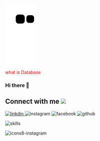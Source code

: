 <!--
Snake-eating contribution graph source:
https://dev.to/mishmanners/how-to-enable-github-actions-on-your-profile-readme-for-a-contribution-graph-4l66
-->

![snake svg](https://github.com/IsaaacLim/IsaaacLim/blob/output/github-contribution-grid-snake.svg)

<style>
.mark {color: red}
</style>
  
<p class="mark">what is Database</p>

### Hi there 👋

<!--
**IsaaacLim/IsaaacLim** is a ✨ _special_ ✨ repository because its `README.md` (this file) appears on your GitHub profile.

Here are some ideas to get you started:

- 🔭 I’m currently working on ...
- 🌱 I’m currently learning ...
- 👯 I’m looking to collaborate on ...
- 🤔 I’m looking for help with ...
- 💬 Ask me about ...
- 📫 How to reach me: ...
- 😄 Pronouns: ...
- ⚡ Fun fact: ...
-->

<h2> Connect with me <img src = 'https://user-images.githubusercontent.com/75291303/148881839-962cd91a-4e09-4c00-9871-0ccdb71e4798.gif' width="100px"> </h2>
<a href = 'https://www.linkedin.com/in/isaaclimjj/'> <img width="36" alt="linkdin" src="https://user-images.githubusercontent.com/75291303/148882971-9c954f70-c48e-4485-92c6-b8722e200b7a.png"> </a>
<img width="36" alt="instagram" src="https://user-images.githubusercontent.com/75291303/148883067-58ccbf5d-71fc-43e6-af78-01e258a63fc7.png">
<img width="36" alt="facebook" src="https://user-images.githubusercontent.com/75291303/148883071-b7e23004-4280-48b5-9960-e7bc39a02762.png">
<img width="36" alt="github" src="https://user-images.githubusercontent.com/75291303/148883180-5f60ae40-4eb8-4863-8239-e0f7a29955e0.png">


![skills](https://user-images.githubusercontent.com/75291303/148883361-8462997e-2ba2-48cd-a950-620220ff09bb.gif)




![icons8-instagram](https://user-images.githubusercontent.com/75291303/148884663-923eb6b6-048d-4529-81f7-f5196232bffd.gif)
